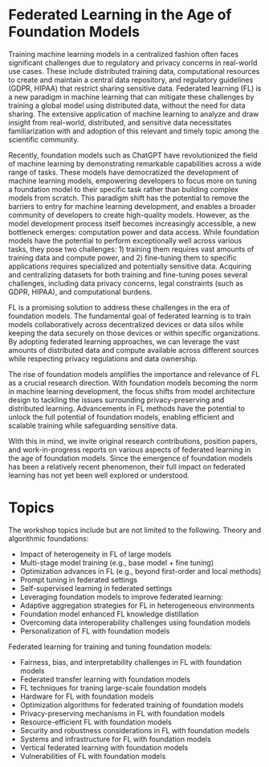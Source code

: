 # Federated Learning in the Age of Foundation Models

Training machine learning models in a centralized fashion often faces significant challenges due to regulatory and privacy concerns in real-world use cases. These include distributed training data, computational resources to create and maintain a central data repository, and regulatory guidelines (GDPR, HIPAA) that restrict sharing sensitive data. Federated learning (FL) is a new paradigm in machine learning that can mitigate these challenges by training a global model using distributed data, without the need for data sharing. The extensive application of machine learning to analyze and draw insight from real-world, distributed, and sensitive data necessitates familiarization with and adoption of this relevant and timely topic among the scientific community.

Recently, foundation models such as ChatGPT have revolutionized the field of machine learning by demonstrating remarkable capabilities across a wide range of tasks. These models have democratized the development of machine learning models, empowering developers to focus more on tuning a foundation model to their specific task rather than building complex models from scratch. This paradigm shift has the potential to remove the barriers to entry for machine learning development, and enables a broader community of developers to create high-quality models.
However, as the model development process itself becomes increasingly accessible, a new bottleneck emerges: computation power and data access. While foundation models have the potential to perform exceptionally well across various tasks, they pose two challenges: 1) training them requires vast amounts of training data and compute power, and 2) fine-tuning them to specific applications requires specialized and potentially sensitive data. Acquiring and centralizing datasets for both training and fine-tuning poses several challenges, including data privacy concerns, legal constraints (such as GDPR, HIPAA), and computational burdens.

FL is a promising solution to address these challenges in the era of foundation models. The fundamental goal of federated learning is to train models collaboratively across decentralized devices or data silos while keeping the data securely on those devices or within specific organizations. By adopting federated learning approaches, we can leverage the vast amounts of distributed data and compute available across different sources while respecting privacy regulations and data ownership.

The rise of foundation models amplifies the importance and relevance of FL as a crucial research direction. With foundation models becoming the norm in machine learning development, the focus shifts from model architecture design to tackling the issues surrounding privacy-preserving and distributed learning. Advancements in FL methods have the potential to unlock the full potential of foundation models, enabling efficient and scalable training while safeguarding sensitive data.

With this in mind, we invite original research contributions, position papers, and work-in-progress reports on various aspects of federated learning in the age of foundation models. Since the emergence of foundation models has been a relatively recent phenomenon, their full impact on federated learning has not yet been well explored or understood. 

# Topics
The workshop topics include but are not limited to the following.
Theory and algorithmic foundations:
- Impact of heterogeneity in FL of large models
- Multi-stage model training (e.g., base model + fine tuning)
- Optimization advances in FL (e.g., beyond first-order and local methods)
- Prompt tuning in federated settings
- Self-supervised learning in federated settings
- Leveraging foundation models to improve federated learning:
- Adaptive aggregation strategies for FL in heterogeneous environments
- Foundation model enhanced FL knowledge distillation
- Overcoming data interoperability challenges using foundation models
- Personalization of FL with foundation models

Federated learning for training and tuning foundation models:
- Fairness, bias, and interpretability challenges in FL with foundation models
- Federated transfer learning with foundation models
- FL techniques for traning large-scale foundation models
- Hardware for FL with foundation models
- Optimization algorithms for federated training of foundation models
- Privacy-preserving mechanisms in FL with foundation models
- Resource-efficient FL with foundation models
- Security and robustness considerations in FL with foundation models
- Systems and infrastructure for FL with foundation models
- Vertical federated learning with foundation models
- Vulnerabilities of FL with foundation models
